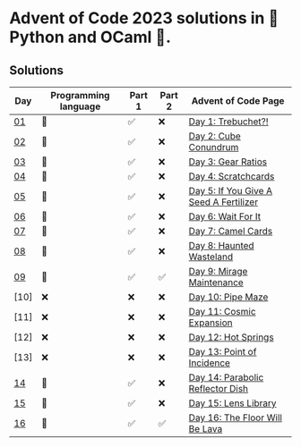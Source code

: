 # Advent of Code 2023 solutions in 🐍 Python and OCaml 🐪.

## Solutions
| Day            | Programming language | Part 1 | Part 2 | Advent of Code Page                                                           |
|----------------|----------------------|--------|--------|-------------------------------------------------------------------------------|
| [01](day1.py)  | 🐍                   | ✅     | ❌     | [Day 1: Trebuchet?!](https://adventofcode.com/2023/day/1)                     |
| [02](day2.py)  | 🐍                   | ✅     | ❌     | [Day 2: Cube Conundrum](https://adventofcode.com/2023/day/2)                  |
| [03](day3.ml)  | 🐫                   | ✅     | ❌     | [Day 3: Gear Ratios](https://adventofcode.com/2023/day/3)                     |
| [04](day4.py)  | 🐍                   | ✅     | ❌     | [Day 4: Scratchcards](https://adventofcode.com/2023/day/4)                    |
| [05](day5.ml)  | 🐫                   | ✅️     | ❌     | [Day 5: If You Give A Seed A Fertilizer](https://adventofcode.com/2023/day/5) |
| [06](day6.py)  | 🐍                   | ✅     | ❌     | [Day 6: Wait For It](https://adventofcode.com/2023/day/6)                     |
| [07](day7.py)  | 🐍                   | ✅     | ❌     | [Day 7: Camel Cards](https://adventofcode.com/2023/day/7)                     |
| [08](day8.py)  | 🐍                   | ✅     | ❌     | [Day 8: Haunted Wasteland](https://adventofcode.com/2023/day/8)               |
| [09](day9.ml)  | 🐫                   | ✅     | ✅     | [Day 9: Mirage Maintenance ](https://adventofcode.com/2023/day/9)             |
| [10]           | ❌                   | ❌     | ❌     | [Day 10: Pipe Maze](https://adventofcode.com/2023/day/10)                     |
| [11]           | ❌                   | ❌     | ❌     | [Day 11: Cosmic Expansion](https://adventofcode.com/2023/day/11)              |
| [12]           | ❌                   | ❌     | ❌     | [Day 12: Hot Springs](https://adventofcode.com/2023/day/12)                   |
| [13]           | ❌                   | ❌     | ❌     | [Day 13: Point of Incidence](https://adventofcode.com/2023/day/13)            |
| [14](day14.py) | 🐍                   | ✅     | ❌     | [Day 14: Parabolic Reflector Dish](https://adventofcode.com/2023/day/14)      |
| [15](day15.ml) | 🐫                   | ✅️     | ❌     | [Day 15: Lens Library](https://adventofcode.com/2023/day/15)                  |
| [16](day16.ml) | 🐫                   | ✅️     | ✅️     | [Day 16: The Floor Will Be Lava](https://adventofcode.com/2023/day/16)                  |


